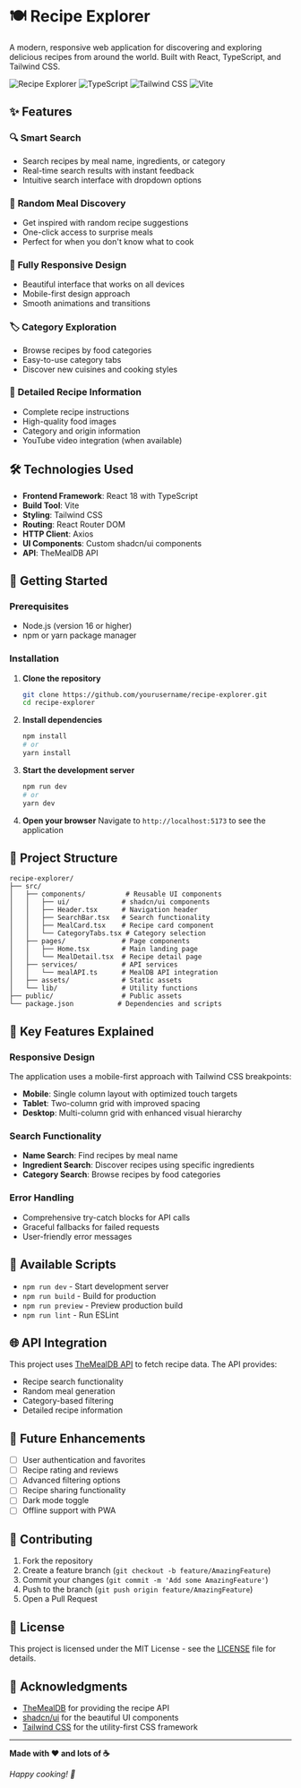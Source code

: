 # 🍽️ Recipe Explorer

A modern, responsive web application for discovering and exploring delicious recipes from around the world. Built with React, TypeScript, and Tailwind CSS.

![Recipe Explorer](https://img.shields.io/badge/React-18.2.0-blue?style=for-the-badge&logo=react)
![TypeScript](https://img.shields.io/badge/TypeScript-5.0.0-blue?style=for-the-badge&logo=typescript)
![Tailwind CSS](https://img.shields.io/badge/Tailwind_CSS-3.3.0-38B2AC?style=for-the-badge&logo=tailwind-css)
![Vite](https://img.shields.io/badge/Vite-4.4.0-646CFF?style=for-the-badge&logo=vite)

## ✨ Features

### 🔍 **Smart Search**
- Search recipes by meal name, ingredients, or category
- Real-time search results with instant feedback
- Intuitive search interface with dropdown options

### 🎲 **Random Meal Discovery**
- Get inspired with random recipe suggestions
- One-click access to surprise meals
- Perfect for when you don't know what to cook

### 📱 **Fully Responsive Design**
- Beautiful interface that works on all devices
- Mobile-first design approach
- Smooth animations and transitions

### 🏷️ **Category Exploration**
- Browse recipes by food categories
- Easy-to-use category tabs
- Discover new cuisines and cooking styles

### 📖 **Detailed Recipe Information**
- Complete recipe instructions
- High-quality food images
- Category and origin information
- YouTube video integration (when available)

## 🛠️ Technologies Used

- **Frontend Framework**: React 18 with TypeScript
- **Build Tool**: Vite
- **Styling**: Tailwind CSS
- **Routing**: React Router DOM
- **HTTP Client**: Axios
- **UI Components**: Custom shadcn/ui components
- **API**: TheMealDB API

## 🚀 Getting Started

### Prerequisites
- Node.js (version 16 or higher)
- npm or yarn package manager

### Installation

1. **Clone the repository**
   ```bash
   git clone https://github.com/yourusername/recipe-explorer.git
   cd recipe-explorer
   ```

2. **Install dependencies**
   ```bash
   npm install
   # or
   yarn install
   ```

3. **Start the development server**
   ```bash
   npm run dev
   # or
   yarn dev
   ```

4. **Open your browser**
   Navigate to `http://localhost:5173` to see the application

## 📁 Project Structure

```
recipe-explorer/
├── src/
│   ├── components/          # Reusable UI components
│   │   ├── ui/             # shadcn/ui components
│   │   ├── Header.tsx      # Navigation header
│   │   ├── SearchBar.tsx   # Search functionality
│   │   ├── MealCard.tsx    # Recipe card component
│   │   └── CategoryTabs.tsx # Category selection
│   ├── pages/              # Page components
│   │   ├── Home.tsx        # Main landing page
│   │   └── MealDetail.tsx  # Recipe detail page
│   ├── services/           # API services
│   │   └── mealAPI.ts      # MealDB API integration
│   ├── assets/             # Static assets
│   └── lib/                # Utility functions
├── public/                 # Public assets
└── package.json           # Dependencies and scripts
```

## 🎨 Key Features Explained

### **Responsive Design**
The application uses a mobile-first approach with Tailwind CSS breakpoints:
- **Mobile**: Single column layout with optimized touch targets
- **Tablet**: Two-column grid with improved spacing
- **Desktop**: Multi-column grid with enhanced visual hierarchy

### **Search Functionality**
- **Name Search**: Find recipes by meal name
- **Ingredient Search**: Discover recipes using specific ingredients
- **Category Search**: Browse recipes by food categories

### **Error Handling**
- Comprehensive try-catch blocks for API calls
- Graceful fallbacks for failed requests
- User-friendly error messages

## 🔧 Available Scripts

- `npm run dev` - Start development server
- `npm run build` - Build for production
- `npm run preview` - Preview production build
- `npm run lint` - Run ESLint

## 🌐 API Integration

This project uses [TheMealDB API](https://www.themealdb.com/api.php) to fetch recipe data. The API provides:
- Recipe search functionality
- Random meal generation
- Category-based filtering
- Detailed recipe information

## 🎯 Future Enhancements

- [ ] User authentication and favorites
- [ ] Recipe rating and reviews
- [ ] Advanced filtering options
- [ ] Recipe sharing functionality
- [ ] Dark mode toggle
- [ ] Offline support with PWA

## 🤝 Contributing

1. Fork the repository
2. Create a feature branch (`git checkout -b feature/AmazingFeature`)
3. Commit your changes (`git commit -m 'Add some AmazingFeature'`)
4. Push to the branch (`git push origin feature/AmazingFeature`)
5. Open a Pull Request

## 📄 License

This project is licensed under the MIT License - see the [LICENSE](LICENSE) file for details.

## 🙏 Acknowledgments

- [TheMealDB](https://www.themealdb.com/) for providing the recipe API
- [shadcn/ui](https://ui.shadcn.com/) for the beautiful UI components
- [Tailwind CSS](https://tailwindcss.com/) for the utility-first CSS framework

---

**Made with ❤️ and lots of ☕**

*Happy cooking! 🍳*
